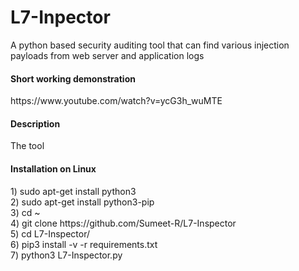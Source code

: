 # L7-Inpector
A python based security auditing tool that can find various injection payloads from web server and application logs

<h4>Short working demonstration</h4>
https://www.youtube.com/watch?v=ycG3h_wuMTE

<br>
<h4>Description</h4>
The tool 
<br>

<h4>Installation on Linux</h4>
1) sudo apt-get install python3
<br>
2) sudo apt-get install python3-pip
<br>
3) cd ~
<br>
4) git clone https://github.com/Sumeet-R/L7-Inspector
<br>
5) cd L7-Inspector/
<br>
6) pip3 install -v -r requirements.txt
<br>
7) python3 L7-Inspector.py
